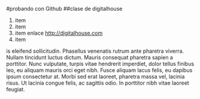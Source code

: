 #probando con Github
##clase de digitalhouse

1. item
2. item
3. item enlace http://digitalhouse.com
4. item

is eleifend sollicitudin. Phasellus venenatis rutrum ante pharetra viverra. Nullam tincidunt luctus dictum. Mauris consequat pharetra sapien a porttitor. Nunc vulputate, turpis vitae hendrerit imperdiet, dolor tellus finibus leo, eu aliquam mauris orci eget nibh. Fusce aliquam lacus felis, eu dapibus ipsum consectetur at. Morbi sed erat laoreet, pharetra massa vel, lacinia risus. Ut lacinia congue felis, ac sagittis odio. In porttitor nibh vitae laoreet feugiat.
